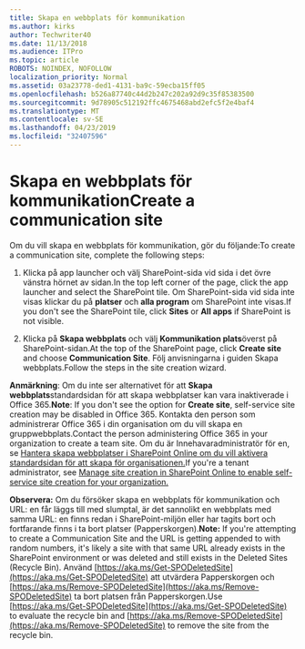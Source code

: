 ```yaml
---
title: Skapa en webbplats för kommunikation
ms.author: kirks
author: Techwriter40
ms.date: 11/13/2018
ms.audience: ITPro
ms.topic: article
ROBOTS: NOINDEX, NOFOLLOW
localization_priority: Normal
ms.assetid: 03a23778-ded1-4131-ba9c-59ecba15ff05
ms.openlocfilehash: b526a87740c44d2b247c202a92d9c35f85383500
ms.sourcegitcommit: 9d78905c512192ffc4675468abd2efc5f2e4baf4
ms.translationtype: MT
ms.contentlocale: sv-SE
ms.lasthandoff: 04/23/2019
ms.locfileid: "32407596"
---
```

# <a name="create-a-communication-site"></a><span data-ttu-id="43a03-102">Skapa en webbplats för kommunikation</span><span class="sxs-lookup"><span data-stu-id="43a03-102">Create a communication site</span></span>

<span data-ttu-id="43a03-103">Om du vill skapa en webbplats för kommunikation, gör du följande:</span><span class="sxs-lookup"><span data-stu-id="43a03-103">To create a communication site, complete the following steps:</span></span> 
  
1. <span data-ttu-id="43a03-104">Klicka på app launcher och välj SharePoint-sida vid sida i det övre vänstra hörnet av sidan.</span><span class="sxs-lookup"><span data-stu-id="43a03-104">In the top left corner of the page, click the app launcher and select the SharePoint tile.</span></span> <span data-ttu-id="43a03-105">Om SharePoint-sida vid sida inte visas klickar du på **platser** och **alla program** om SharePoint inte visas.</span><span class="sxs-lookup"><span data-stu-id="43a03-105">If you don't see the SharePoint tile, click **Sites** or **All apps** if SharePoint is not visible.</span></span> 
    
2. <span data-ttu-id="43a03-106">Klicka på **Skapa webbplats** och välj **Kommunikation plats**överst på SharePoint-sidan.</span><span class="sxs-lookup"><span data-stu-id="43a03-106">At the top of the SharePoint page, click **Create site** and choose **Communication Site**.</span></span> <span data-ttu-id="43a03-107">Följ anvisningarna i guiden Skapa webbplats.</span><span class="sxs-lookup"><span data-stu-id="43a03-107">Follow the steps in the site creation wizard.</span></span> 
    
 <span data-ttu-id="43a03-108">**Anmärkning**: Om du inte ser alternativet för att **Skapa webbplats**standardsidan för att skapa webbplatser kan vara inaktiverade i Office 365.</span><span class="sxs-lookup"><span data-stu-id="43a03-108">**Note**: If you don't see the option for **Create site**, self-service site creation may be disabled in Office 365.</span></span> <span data-ttu-id="43a03-109">Kontakta den person som administrerar Office 365 i din organisation om du vill skapa en gruppwebbplats.</span><span class="sxs-lookup"><span data-stu-id="43a03-109">Contact the person administering Office 365 in your organization to create a team site.</span></span> <span data-ttu-id="43a03-110">Om du är Innehavaradministratör för en, se [Hantera skapa webbplatser i SharePoint Online om du vill aktivera standardsidan för att skapa för organisationen.](https://go.microsoft.com/fwlink/?linkid=2018780)</span><span class="sxs-lookup"><span data-stu-id="43a03-110">If you're a tenant administrator, see [Manage site creation in SharePoint Online to enable self-service site creation for your organization.](https://go.microsoft.com/fwlink/?linkid=2018780)</span></span>
  
 <span data-ttu-id="43a03-111">**Observera:** Om du försöker skapa en webbplats för kommunikation och URL: en får läggs till med slumptal, är det sannolikt en webbplats med samma URL: en finns redan i SharePoint-miljön eller har tagits bort och fortfarande finns i ta bort platser (Papperskorgen).</span><span class="sxs-lookup"><span data-stu-id="43a03-111">**Note:** If you're attempting to create a Communication Site and the URL is getting appended to with random numbers, it's likely a site with that same URL already exists in the SharePoint environment or was deleted and still exists in the Deleted Sites (Recycle Bin).</span></span> <span data-ttu-id="43a03-112">Använd [https://aka.ms/Get-SPODeletedSite](https://aka.ms/Get-SPODeletedSite) att utvärdera Papperskorgen och [https://aka.ms/Remove-SPODeletedSite](https://aka.ms/Remove-SPODeletedSite) ta bort platsen från Papperskorgen.</span><span class="sxs-lookup"><span data-stu-id="43a03-112">Use [https://aka.ms/Get-SPODeletedSite](https://aka.ms/Get-SPODeletedSite) to evaluate the recycle bin and [https://aka.ms/Remove-SPODeletedSite](https://aka.ms/Remove-SPODeletedSite) to remove the site from the recycle bin.</span></span> 
  

